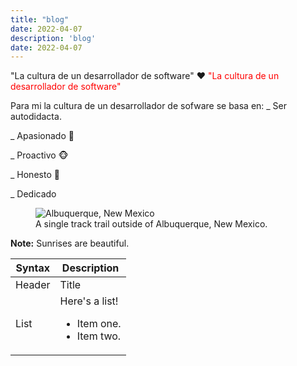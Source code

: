 ```yaml
---
title: "blog"
date: 2022-04-07
description: 'blog'
date: 2022-04-07
---
```


 "La cultura de un desarrollador de software" ❤️
 <font color="red">"La cultura de un desarrollador de software"</font>
 
Para mi la cultura de un desarrollador de sofware se basa en:
_ Ser autodidacta.

_ Apasionado 🐨 

_ Proactivo 🐵 

_ Honesto 🐼 

_ Dedicado

<figure>
    <img src="https://th.bing.com/th/id/OIP.Tums41FARnW23dtyXsi86wHaE8?pid=ImgDet&rs=1"
         alt="Albuquerque, New Mexico">
    <figcaption>A single track trail outside of Albuquerque, New Mexico.</figcaption>
</figure>

**Note:** Sunrises are beautiful.

| Syntax      | Description |
| ----------- | ----------- |
| Header      | Title |
| List        | Here's a list! <ul><li>Item one.</li><li>Item two.</li></ul> |



